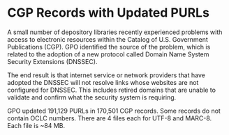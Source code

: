 # CGP Records with Updated PURLs

A small number of depository libraries recently experienced problems with access to electronic resources within the Catalog of U.S. Government Publications (CGP). GPO identified the source of the problem, which is related to the adoption of a new protocol called Domain Name System Security Extensions (DNSSEC).

The end result is that internet service or network providers that have adopted the DNSSEC will not resolve links whose websites are not configured for DNSSEC. This includes retired domains that are unable to validate and confirm what the security system is requiring.

GPO updated 191,129 PURLs in 170,501 CGP records. Some records do not contain OCLC numbers. There are 4 files each for UTF-8 and MARC-8. Each file is ~84 MB.
